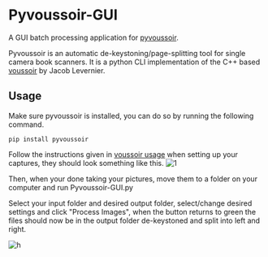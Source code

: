 # Pyvoussoir-GUI
A GUI batch processing application for [pyvoussoir](https://github.com/hnesk/pyvoussoir). 

Pyvoussoir is an automatic de-keystoning/page-splitting tool for single camera book scanners. It is a python CLI implementation of the C++ based [voussoir](https://github.com/publicus/voussoir) by Jacob Levernier.


## Usage
Make sure pyvoussoir is installed, you can do so by running the following command.
```
pip install pyvoussoir
```


Follow the instructions given in [voussoir usage](https://github.com/jglev/voussoir#usage) when setting up your captures, they should look something like this.
![1](https://github.com/YellowTeamRobot/Pyvoussoir-GUI/assets/107053197/c8c3721b-c6b3-44db-ba2a-3cff0d3de028)

Then, when your done taking your pictures, move them to a folder on your computer and run Pyvoussoir-GUI.py

Select your input folder and desired output folder, select/change desired settings and click "Process Images", when the button returns to green the files should now be in the output folder de-keystoned and split into left and right.


![h](https://github.com/YellowTeamRobot/Pyvoussoir-GUI/assets/107053197/a3c0b082-792f-4337-abfc-ce0901223aa1)
